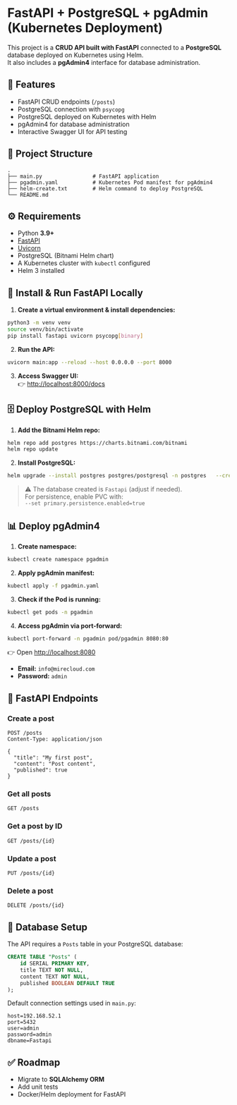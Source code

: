 # FastAPI + PostgreSQL + pgAdmin (Kubernetes Deployment)

This project is a **CRUD API built with FastAPI** connected to a **PostgreSQL** database deployed on Kubernetes using Helm.  
It also includes a **pgAdmin4** interface for database administration.

## 🚀 Features
- FastAPI CRUD endpoints (`/posts`)
- PostgreSQL connection with `psycopg`
- PostgreSQL deployed on Kubernetes with Helm
- pgAdmin4 for database administration
- Interactive Swagger UI for API testing

## 📂 Project Structure
```
.
├── main.py                # FastAPI application
├── pgadmin.yaml           # Kubernetes Pod manifest for pgAdmin4
├── helm-create.txt        # Helm command to deploy PostgreSQL
└── README.md
```

## ⚙️ Requirements
- Python **3.9+**
- [FastAPI](https://fastapi.tiangolo.com/)
- [Uvicorn](https://www.uvicorn.org/)
- PostgreSQL (Bitnami Helm chart)
- A Kubernetes cluster with `kubectl` configured
- Helm 3 installed

## 🐍 Install & Run FastAPI Locally
1. **Create a virtual environment & install dependencies:**
```bash
python3 -m venv venv
source venv/bin/activate
pip install fastapi uvicorn psycopg[binary]
```

2. **Run the API:**
```bash
uvicorn main:app --reload --host 0.0.0.0 --port 8000
```

3. **Access Swagger UI:**  
👉 [http://localhost:8000/docs](http://localhost:8000/docs)

## 🗄️ Deploy PostgreSQL with Helm
1. **Add the Bitnami Helm repo:**
```bash
helm repo add postgres https://charts.bitnami.com/bitnami
helm repo update
```

2. **Install PostgreSQL:**
```bash
helm upgrade --install postgres postgres/postgresql -n postgres   --create-namespace   --set auth.username=admin   --set auth.password=admin   --set auth.database=Fastapi   --set primary.persistence.enabled=false
```

> ⚠️ The database created is `Fastapi` (adjust if needed).  
> For persistence, enable PVC with:  
> `--set primary.persistence.enabled=true`

## 📊 Deploy pgAdmin4
1. **Create namespace:**
```bash
kubectl create namespace pgadmin
```

2. **Apply pgAdmin manifest:**
```bash
kubectl apply -f pgadmin.yaml
```

3. **Check if the Pod is running:**
```bash
kubectl get pods -n pgadmin
```

4. **Access pgAdmin via port-forward:**
```bash
kubectl port-forward -n pgadmin pod/pgadmin 8080:80
```

👉 Open [http://localhost:8080](http://localhost:8080)  
- **Email:** `info@mirecloud.com`  
- **Password:** `admin`

## 🔗 FastAPI Endpoints
### Create a post
```http
POST /posts
Content-Type: application/json

{
  "title": "My first post",
  "content": "Post content",
  "published": true
}
```

### Get all posts
```http
GET /posts
```

### Get a post by ID
```http
GET /posts/{id}
```

### Update a post
```http
PUT /posts/{id}
```

### Delete a post
```http
DELETE /posts/{id}
```

## 📌 Database Setup
The API requires a `Posts` table in your PostgreSQL database:
```sql
CREATE TABLE "Posts" (
    id SERIAL PRIMARY KEY,
    title TEXT NOT NULL,
    content TEXT NOT NULL,
    published BOOLEAN DEFAULT TRUE
);
```

Default connection settings used in `main.py`:
```
host=192.168.52.1
port=5432
user=admin
password=admin
dbname=Fastapi
```

## ✅ Roadmap
- Migrate to **SQLAlchemy ORM**
- Add unit tests
- Docker/Helm deployment for FastAPI
